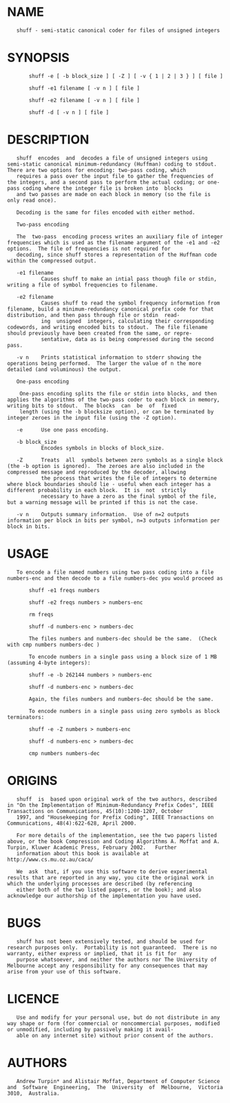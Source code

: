 NAME
=====
       shuff - semi-static canonical coder for files of unsigned integers

SYNOPSIS
=====
```
       shuff -e [ -b block_size ] [ -Z ] [ -v { 1 | 2 | 3 } ] [ file ]

       shuff -e1 filename [ -v n ] [ file ]

       shuff -e2 filename [ -v n ] [ file ]

       shuff -d [ -v n ] [ file ]

```

DESCRIPTION
=====

       shuff  encodes  and  decodes a file of unsigned integers using semi-static canonical minimum-redundancy (Huffman) coding to stdout.  There are two options for encoding: two-pass coding, which
       requires a pass over the input file to gather the frequencies of the integers, and a second pass to perform the actual coding; or one-pass coding where the integer file is broken into  blocks
       and two passes are made on each block in memory (so the file is only read once).

       Decoding is the same for files encoded with either method.

       Two-pass encoding

       The  two-pass  encoding process writes an auxiliary file of integer frequencies which is used as the filename argument of the -e1 and -e2 options.  The file of frequencies is not required for
       decoding, since shuff stores a representation of the Huffman code within the compressed output.

       -e1 filename
               Causes shuff to make an intial pass though file or stdin, writing a file of symbol frequencies to filename.

       -e2 filename
               Causes shuff to read the symbol frequency information from filename, build a minimum-redundancy canonical prefix code for that distribution, and then pass through file or stdin  read‐
               ing  unsigned  integers, calculating their corresponding codewords, and writing encoded bits to stdout.  The file filename should previously have been created from the same, or repre‐
               sentative, data as is being compressed during the second pass.

       -v n    Prints statistical information to stderr showing the operations being performed.  The larger the value of n the more detailed (and voluminous) the output.

       One-pass encoding

        One-pass encoding splits the file or stdin into blocks, and then applies the algorithms of the two-pass coder to each block in memory, writing bits to stdout.  The blocks  can  be  of  fixed
        length (using the -b blocksize option), or can be terminated by integer zeroes in the input file (using the -Z option).

       -e      Use one pass encoding.

       -b block_size
               Encodes symbols in blocks of block_size.

       -Z      Treats  all  symbols between zero symbols as a single block (the -b option is ignored).  The zeroes are also included in the compressed message and reproduced by the decoder, allowing
               the process that writes the file of integers to determine where block boundaries should lie - useful when each integer has a different probability in each block.  It is  not  strictly
               necessary to have a zero as the final symbol of the file, but a warning message will be printed if this is not the case.

       -v n    Outputs summary information.  Use of n=2 outputs information per block in bits per symbol, n=3 outputs information per block in bits.

USAGE
=====

       To encode a file named numbers using two pass coding into a file numbers-enc and then decode to a file numbers-dec you would proceed as

```
       shuff -e1 freqs numbers

       shuff -e2 freqs numbers > numbers-enc

       rm freqs

       shuff -d numbers-enc > numbers-dec

       The files numbers and numbers-dec should be the same.  (Check with cmp numbers numbers-dec )

       To encode numbers in a single pass using a block size of 1 MB (assuming 4-byte integers):

       shuff -e -b 262144 numbers > numbers-enc

       shuff -d numbers-enc > numbers-dec

       Again, the files numbers and numbers-dec should be the same.

       To encode numbers in a single pass using zero symbols as block terminators:

       shuff -e -Z numbers > numbers-enc

       shuff -d numbers-enc > numbers-dec

       cmp numbers numbers-dec
```
ORIGINS
=====

       shuff  is  based upon original work of the two authors, described in "On the Implementation of Minimum-Redundancy Prefix Codes", IEEE Transactions on Communications, 45(10):1200-1207, October
       1997, and "Housekeeping for Prefix Coding", IEEE Transactions on Communications, 48(4):622-628, April 2000.

       For more details of the implementation, see the two papers listed above, or the book Compression and Coding Algorithms A. Moffat and A. Turpin, Kluwer Academic Press, February 2002.   Further
       information about this book is available at http://www.cs.mu.oz.au/caca/

       We  ask  that, if you use this software to derive experimental results that are reported in any way, you cite the original work in which the underlying processes are described (by referencing
       either both of the two listed papers, or the book); and also acknowledge our authorship of the implementation you have used.

BUGS
=====

       shuff has not been extensively tested, and should be used for research purposes only.  Portability is not guaranteed.  There is no warranty, either express or implied, that it is fit for  any
       purpose whatsoever, and neither the authors nor The University of Melbourne accept any responsibility for any consequences that may arise from your use of this software.

LICENCE
=====

       Use and modify for your personal use, but do not distribute in any way shape or form (for commercial or noncommercial purposes, modified or unmodified, including by passively making it avail‐
       able on any internet site) without prior consent of the authors.

AUTHORS
=====
       Andrew Turpin* and Alistair Moffat, Department of Computer Science  and  Software  Engineering,  The  University  of  Melbourne,  Victoria  3010,  Australia.
